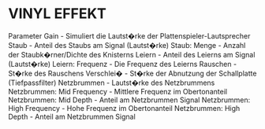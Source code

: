 VINYL EFFEKT
============

Parameter
Gain - Simuliert die Lautst�rke der Plattenspieler-Lautsprecher
Staub - Anteil des Staubs am Signal (Lautst�rke)
Staub: Menge - Anzahl der Staubk�rner/Dichte des Knisterns
Leiern - Anteil des Leierns am Signal (Lautst�rke)
Leiern: Frequenz - Die Frequenz des Leierns
Rauschen - St�rke des Rauschens
Verschlei� - St�rke der Abnutzung der Schallplatte (Tiefpassfilter)
Netzbrummen - Lautst�rke des Netzbrummens
Netzbrummen: Mid Frequency - Mittlere Frequenz im Obertonanteil
Netzbrummen: Mid Depth - Anteil am Netzbrummen Signal
Netzbrummen: High Frequency - Hohe Frequenz im Obertonanteil
Netzbrummen: High Depth - Anteil am Netzbrummen Signal
